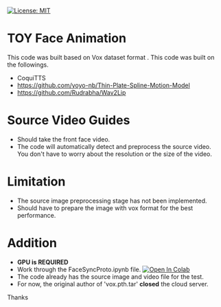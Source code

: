 [![License: MIT](https://img.shields.io/badge/License-MIT-yellow.svg)](LICENSE)

# TOY Face Animation
This code was built based on Vox dataset format .
This code was built on the followings.
- CoquiTTS
- https://github.com/yoyo-nb/Thin-Plate-Spline-Motion-Model
- https://github.com/Rudrabha/Wav2Lip

# Source Video Guides
- Should take the front face video.
- The code will automatically detect and preprocess the source video. You don't have to worry about the resolution or the size of the video.

# Limitation
- The source image preprocessing stage has not been implemented.
- Should have to prepare the image with vox format for the best performance.

# Addition
- **GPU is REQUIRED**
- Work through the FaceSyncProto.ipynb file. [![Open In Colab](https://colab.research.google.com/assets/colab-badge.svg)](https://colab.research.google.com/drive/1RKT-s7H3uMLhQWFSwEVbXrG7r0FZlK8f?usp=sharing) 
- The code already has the source image and video file for the test.
- For now, the original author of 'vox.pth.tar' **closed** the cloud server.


Thanks